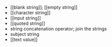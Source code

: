 - [[blank string]]; [[empty string]]
- [[character string]]
- [[input string]]
- [[quoted string]]
- string concatenation operator; join the strings
- subject string
- [[text value]]

